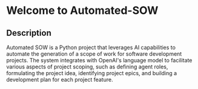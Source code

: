 # Welcome to Automated-SOW

## Description

Automated SOW is a Python project that leverages AI capabilities to automate the generation of a scope of work for software development projects. The system integrates with OpenAI's language model to facilitate various aspects of project scoping, such as defining agent roles, formulating the project idea, identifying project epics, and building a development plan for each project feature.
